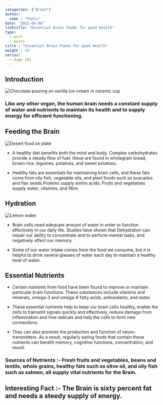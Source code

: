 ```yaml
---
categories: ["Brain"]
author:
  name : "Peelu"
date: "2022-04-06"
linktitle: "Essential Brain Foods for good Health"
type: 
  - post
  - posts
title : "Essential Brain Foods for good Health"
weight : 10
series:  
  - Hugo 101
---
```


## Introduction

![Chocolate pouring on  vanilla ice-cream in ceramic cup](https://images.unsplash.com/photo-1481391032119-d89fee407e44?ixlib=rb-1.2.1&ixid=MnwxMjA3fDB8MHxwaG90by1wYWdlfHx8fGVufDB8fHx8&auto=format&fit=crop&w=465&q=80)

### Like any other organ, the human brain needs a constant supply of water and nutrients to maintain its health and to supply energy for efficient functioning.

## Feeding the Brain

![Desert food on plate](https://images.unsplash.com/photo-1546039907-7fa05f864c02?ixlib=rb-1.2.1&ixid=MnwxMjA3fDB8MHxwaG90by1wYWdlfHx8fGVufDB8fHx8&auto=format&fit=crop&w=580&q=80)


- A healthy diet benefits both the mind and body. Complex carbohydrates provide a  steady flow of fuel; these are found in wholegrain bread, brown rice, legumes, potatoes, and sweet potatoes.

- Healthy fats are essentials for maintaining brain cells, and these fats come from oily fish, vegetable oils, and plant foods such as avacados and flax seeds.Proteins supply amino acids. Fruits and vegetables supply water, vitamins, and fibre.

## Hydration

![Lemon water](https://images.unsplash.com/photo-1551538827-9c037cb4f32a?ixlib=rb-1.2.1&ixid=MnwxMjA3fDB8MHxwaG90by1wYWdlfHx8fGVufDB8fHx8&auto=format&fit=crop&w=465&q=80)

- Brain cells need adequate amount of water in order to function effectively in our daily life. Studies have shown that Dehydration can impair our ability to concentrate and to perform mental tasks, and negatively affect our memory.

- Some of our water intake comes from the food we consume, but it is helpful to drink several glasses of water each day to maintain a healthy level of water.

## Essential Nutrients

- Certain nutrients from food have been found to improve or  maintain particular brain functions. These substances include vitamins and minerals, omega-3 and omega-6 fatty acids, antioxidants, and water.

- These essential nutrients help to keep our brain cells healthy, enable the cells to trainsmit signals quickly and effectively, reduce  damage from inflammation and free radicals and help the cells to form new connections.

- They can also promote the production and function of neuro-transmitters. As a result, regularly eating foods that contain these nutrients can benefit memory, cognitive functions, concentration, and mood.

### Sources of Nutrients :- Fresh fruits and vegetables, beans and lentils, whole grains, healthy fats such as olive oil, and oily fish such as salmon, all supply vital nutrients for the Brain.

## Interesting Fact :- The Brain is sixty percent fat and needs a steedy supply of energy.



